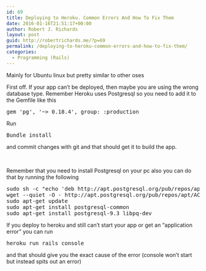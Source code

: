 ```yaml
---
id: 69
title: Deploying to Heroku. Common Errors And How To Fix Them
date: 2016-01-16T21:51:17+00:00
author: Robert J. Richards
layout: post
guid: http://robertrichards.me/?p=69
permalink: /deploying-to-heroku-common-errors-and-how-to-fix-them/
categories:
  - Programming (Rails)
---
```

Mainly for Ubuntu linux but pretty similar to other oses

First off. If your app can&#8217;t be deployed, then maybe you are using the wrong database type. Remember Heroku uses Postgresql so you need to add it to the Gemfile like this<!--more-->

<pre class="lang:default decode:true " title="adds postgresql and adds it to production group at the same time">gem 'pg', '~&gt; 0.18.4', group: :production</pre>

Run

<pre class="lang:default decode:true">Bundle install</pre>

and commit changes with git and that should get it to build the app.

&nbsp;

Remember that you need to install Postgresql on your pc also you can do that by running the following

<pre class="lang:default decode:true ">sudo sh -c "echo 'deb http://apt.postgresql.org/pub/repos/apt/ precise-pgdg main' &gt; /etc/apt/sources.list.d/pgdg.list"
wget --quiet -O - http://apt.postgresql.org/pub/repos/apt/ACCC4CF8.asc | sudo apt-key add -
sudo apt-get update
sudo apt-get install postgresql-common
sudo apt-get install postgresql-9.3 libpq-dev</pre>

If you deploy to heroku and still can&#8217;t start your app or get an &#8220;application error&#8221; you can run

<pre class="lang:default decode:true">heroku run rails console</pre>

and that should give you the exact cause of the error (console won&#8217;t start but instead spits out an error)